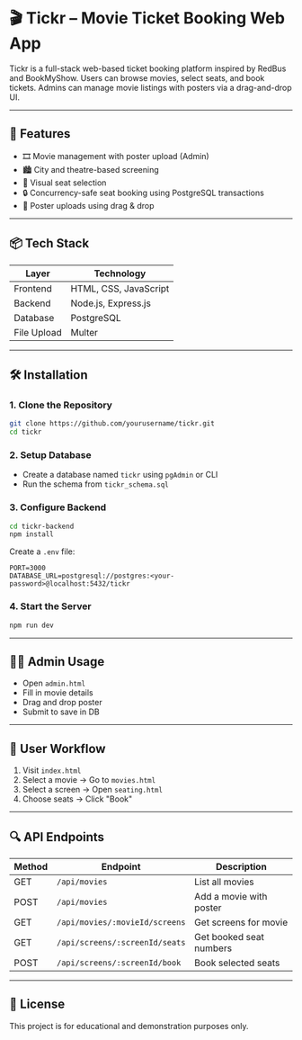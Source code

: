 # 🎬 Tickr – Movie Ticket Booking Web App

Tickr is a full-stack web-based ticket booking platform inspired by RedBus and BookMyShow. Users can browse movies, select seats, and book tickets. Admins can manage movie listings with posters via a drag-and-drop UI.

---

## 🚀 Features

- 🎞️ Movie management with poster upload (Admin)
- 🏙️ City and theatre-based screening
- 💺 Visual seat selection
- 🔒 Concurrency-safe seat booking using PostgreSQL transactions
- 📁 Poster uploads using drag & drop

---

## 📦 Tech Stack

| Layer       | Technology           |
|-------------|----------------------|
| Frontend    | HTML, CSS, JavaScript |
| Backend     | Node.js, Express.js   |
| Database    | PostgreSQL            |
| File Upload | Multer                |

---

## 🛠️ Installation

### 1. Clone the Repository

```bash
git clone https://github.com/yourusername/tickr.git
cd tickr
```

### 2. Setup Database

- Create a database named `tickr` using `pgAdmin` or CLI
- Run the schema from `tickr_schema.sql`

### 3. Configure Backend

```bash
cd tickr-backend
npm install
```

Create a `.env` file:

```
PORT=3000
DATABASE_URL=postgresql://postgres:<your-password>@localhost:5432/tickr
```

### 4. Start the Server

```bash
npm run dev
```

---

## 👩‍💼 Admin Usage

- Open `admin.html`
- Fill in movie details
- Drag and drop poster
- Submit to save in DB

---

## 👥 User Workflow

1. Visit `index.html`
2. Select a movie → Go to `movies.html`
3. Select a screen → Open `seating.html`
4. Choose seats → Click "Book"

---

## 🔍 API Endpoints

| Method | Endpoint                             | Description                   |
|--------|--------------------------------------|-------------------------------|
| GET    | `/api/movies`                        | List all movies               |
| POST   | `/api/movies`                        | Add a movie with poster       |
| GET    | `/api/movies/:movieId/screens`       | Get screens for movie         |
| GET    | `/api/screens/:screenId/seats`       | Get booked seat numbers       |
| POST   | `/api/screens/:screenId/book`        | Book selected seats           |

---

## 🔧 License

This project is for educational and demonstration purposes only.
